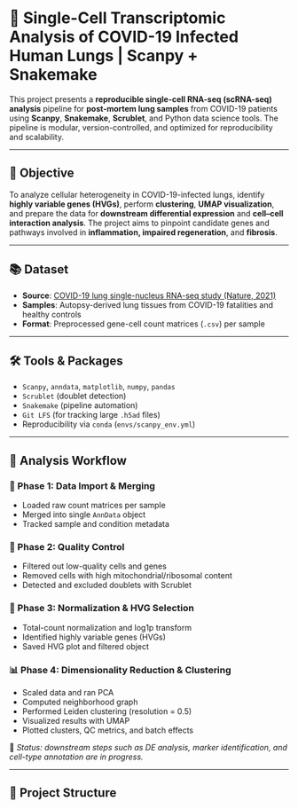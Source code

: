 # 🦠 Single-Cell Transcriptomic Analysis of COVID-19 Infected Human Lungs | Scanpy + Snakemake

This project presents a **reproducible single-cell RNA-seq (scRNA-seq) analysis** pipeline for **post-mortem lung samples** from COVID-19 patients using **Scanpy**, **Snakemake**, **Scrublet**, and Python data science tools. The pipeline is modular, version-controlled, and optimized for reproducibility and scalability.

---

## 🎯 Objective

To analyze cellular heterogeneity in COVID-19-infected lungs, identify **highly variable genes (HVGs)**, perform **clustering**, **UMAP visualization**, and prepare the data for **downstream differential expression** and **cell–cell interaction analysis**. The project aims to pinpoint candidate genes and pathways involved in **inflammation, impaired regeneration**, and **fibrosis**.

---

## 📚 Dataset

- **Source**: [COVID-19 lung single-nucleus RNA-seq study (Nature, 2021)](https://doi.org/10.1038/s41586-021-03504-w)
- **Samples**: Autopsy-derived lung tissues from COVID-19 fatalities and healthy controls
- **Format**: Preprocessed gene-cell count matrices (`.csv`) per sample

---

## 🛠️ Tools & Packages

- `Scanpy`, `anndata`, `matplotlib`, `numpy`, `pandas`
- `Scrublet` (doublet detection)
- `Snakemake` (pipeline automation)
- `Git LFS` (for tracking large `.h5ad` files)
- Reproducibility via `conda` (`envs/scanpy_env.yml`)

---

## 🔄 Analysis Workflow

### 📁 Phase 1: Data Import & Merging
- Loaded raw count matrices per sample
- Merged into single `AnnData` object
- Tracked sample and condition metadata

### 🧹 Phase 2: Quality Control
- Filtered out low-quality cells and genes
- Removed cells with high mitochondrial/ribosomal content
- Detected and excluded doublets with Scrublet

### 🧪 Phase 3: Normalization & HVG Selection
- Total-count normalization and log1p transform
- Identified highly variable genes (HVGs)
- Saved HVG plot and filtered object

### 📊 Phase 4: Dimensionality Reduction & Clustering
- Scaled data and ran PCA
- Computed neighborhood graph
- Performed Leiden clustering (resolution = 0.5)
- Visualized results with UMAP
- Plotted clusters, QC metrics, and batch effects

📌 *Status: downstream steps such as DE analysis, marker identification, and cell-type annotation are in progress.*

---

## 📁 Project Structure

